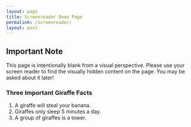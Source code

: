 ```yaml
---
layout: page
title: Screenreader Demo Page 
permalink: /screenreader/
layout: post
---
```


## Important Note

This page is intentionally blank from a visual perspective. Please use your screen reader to find the visually hidden content on the page. You may be asked about it later!

<div class="usa-sr-only">
  <h3>Three Important Giraffe Facts</h3>
    <ol>
      <li>A giraffe will steal your banana.</li>
      <li>Giraffes only sleep 5 minutes a day.</li>
      <li>A group of giraffes is a tower.</li>
</div>